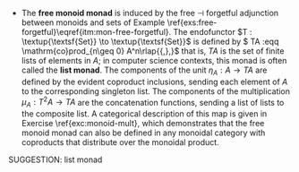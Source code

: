 -  The **free monoid monad** is induced by the free $\dashv$ forgetful adjunction between monoids and sets of Example \ref{exs:free-forgetful}\eqref{itm:mon-free-forgetful}. The endofunctor $T : \textup{\textsf{Set}} \to \textup{\textsf{Set}}$ is defined by $ TA :eqq \mathrm{co}prod_{n\geq 0} A^n\rlap{{\,},}$ that is, $TA$ is the set of finite lists of elements in $A$; in computer science contexts, this monad is often called the **list monad**. The components of the unit $\eta_A : A \to TA$ are defined by the evident coproduct inclusions, sending each element of $A$ to the corresponding singleton list. The components of the multiplication $\mu_A : T^2A \to TA$ are the concatenation functions, sending a list of lists to the composite list. A categorical description of this map is given in Exercise \ref{exc:monoid-mult}, which demonstrates that the free monoid monad can also be defined in any monoidal category with coproducts that distribute over the monoidal product.

SUGGESTION: list monad